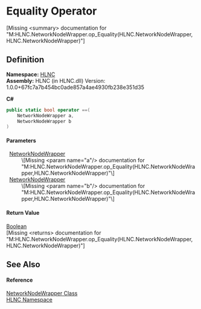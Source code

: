 # Equality Operator


\[Missing &lt;summary&gt; documentation for "M:HLNC.NetworkNodeWrapper.op_Equality(HLNC.NetworkNodeWrapper,HLNC.NetworkNodeWrapper)"\]



## Definition
**Namespace:** <a href="N_HLNC">HLNC</a>  
**Assembly:** HLNC (in HLNC.dll) Version: 1.0.0+67fc7a7b454bc0ade857a4ae4930fb238e351d35

**C#**
``` C#
public static bool operator ==(
	NetworkNodeWrapper a,
	NetworkNodeWrapper b
)
```



#### Parameters
<dl><dt>  <a href="T_HLNC_NetworkNodeWrapper">NetworkNodeWrapper</a></dt><dd>\[Missing &lt;param name="a"/&gt; documentation for "M:HLNC.NetworkNodeWrapper.op_Equality(HLNC.NetworkNodeWrapper,HLNC.NetworkNodeWrapper)"\]</dd><dt>  <a href="T_HLNC_NetworkNodeWrapper">NetworkNodeWrapper</a></dt><dd>\[Missing &lt;param name="b"/&gt; documentation for "M:HLNC.NetworkNodeWrapper.op_Equality(HLNC.NetworkNodeWrapper,HLNC.NetworkNodeWrapper)"\]</dd></dl>

#### Return Value
<a href="https://learn.microsoft.com/dotnet/api/system.boolean" target="_blank" rel="noopener noreferrer">Boolean</a>  
\[Missing &lt;returns&gt; documentation for "M:HLNC.NetworkNodeWrapper.op_Equality(HLNC.NetworkNodeWrapper,HLNC.NetworkNodeWrapper)"\]

## See Also


#### Reference
<a href="T_HLNC_NetworkNodeWrapper">NetworkNodeWrapper Class</a>  
<a href="N_HLNC">HLNC Namespace</a>  
